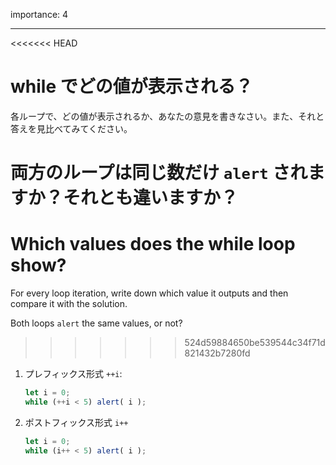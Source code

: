 importance: 4

---

<<<<<<< HEAD
# while でどの値が表示される？

各ループで、どの値が表示されるか、あなたの意見を書きなさい。また、それと答えを見比べてみてください。

両方のループは同じ数だけ `alert` されますか？それとも違いますか？
=======
# Which values does the while loop show?

For every loop iteration, write down which value it outputs and then compare it with the solution.

Both loops `alert` the same values, or not?
>>>>>>> 524d59884650be539544c34f71d821432b7280fd

1. プレフィックス形式 `++i`:

    ```js
    let i = 0;
    while (++i < 5) alert( i );
    ```
2. ポストフィックス形式 `i++`

    ```js
    let i = 0;
    while (i++ < 5) alert( i );
    ```
